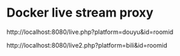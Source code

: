 # Docker live stream proxy

http://localhost:8080/live.php?platform=douyu&id=roomid

http://localhost:8080/live2.php?platform=bili&id=roomid